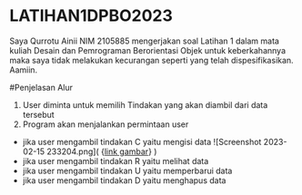 # LATIHAN1DPBO2023

Saya Qurrotu Ainii NIM 2105885 mengerjakan soal Latihan 1 dalam mata kuliah Desain dan Pemrograman Berorientasi Objek untuk keberkahannya maka saya tidak melakukan kecurangan seperti yang telah dispesifikasikan. Aamiin.

#Penjelasan Alur </br>
1. User diminta untuk memilih Tindakan yang akan diambil dari data tersebut
2. Program akan menjalankan permintaan user
  - jika user mengambil tindakan C yaitu mengisi data
  ![Screenshot 2023-02-15 233204.png]( {[link gambar](https://github.com/qrtainii30/LATIHAN1DPBO2023/blob/main/C%2B%2B/Screenshot%202023-02-15%20233204.png)} )
  - jika user mengambil tindakan R yaitu melihat data
  - jika user mengambil tindakan U yaitu memperbarui data
  - jika user mengambil tindakan D yaitu menghapus data
